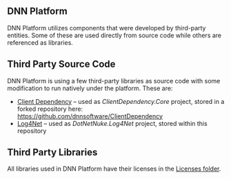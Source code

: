 ## DNN Platform
DNN Platform utilizes components that were developed by third-party entities. Some of these are used directly from source code while others are referenced as libraries.

## Third Party Source Code
DNN Platform is using a few third-party libraries as source code with some modification to run natively under the platform. These are:
- [Client Dependency](https://github.com/Shazwazza/ClientDependency) – used as *ClientDependency.Core* project, stored in a forked repository here: https://github.com/dnnsoftware/ClientDependency
- [Log4Net](http://logging.apache.org/log4net/download_log4net.cgi) – used as *DotNetNuke.Log4Net* project, stored within this repository

## Third Party Libraries
All libraries used in DNN Platform have their licenses in the [Licenses folder](https://github.com/dnnsoftware/Dnn.Platform/tree/development/Website/Licenses).
